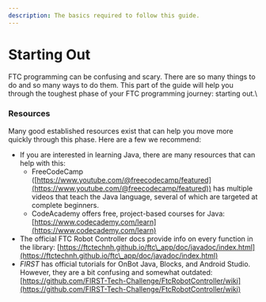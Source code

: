```yaml
---
description: The basics required to follow this guide.
---
```


# Starting Out

FTC programming can be confusing and scary. There are so many things to do and so many ways to do them. This part of the guide will help you through the toughest phase of your FTC programming journey: starting out.\


### Resources

Many good established resources exist that can help you move more quickly through this phase. Here are a few we recommend:

* If you are interested in learning Java, there are many resources that can help with this:
  * FreeCodeCamp ([https://www.youtube.com/@freecodecamp/featured](https://www.youtube.com/@freecodecamp/featured)) has multiple videos that teach the Java language, several of which are targeted at complete beginners.
  * CodeAcademy offers free, project-based courses for Java: [https://www.codecademy.com/learn](https://www.codecademy.com/learn)
* The official FTC Robot Controller docs provide info on every function in the library: [https://ftctechnh.github.io/ftc\_app/doc/javadoc/index.html](https://ftctechnh.github.io/ftc\_app/doc/javadoc/index.html)
* _FIRST_ has official tutorials for OnBot Java, Blocks, and Android Studio. However, they are a bit confusing and somewhat outdated: [https://github.com/FIRST-Tech-Challenge/FtcRobotController/wiki](https://github.com/FIRST-Tech-Challenge/FtcRobotController/wiki)
